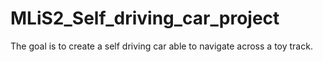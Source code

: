 # MLiS2_Self_driving_car_project
The goal is to create a self driving car able to navigate across a toy track.
